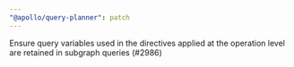 ```yaml
---
"@apollo/query-planner": patch
---
```


Ensure query variables used in the directives applied at the operation level are retained in subgraph queries (#2986)

